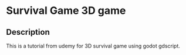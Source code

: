 # Survival Game 3D game

## Description
This is a tutorial from udemy for 3D survival game using godot gdscript.
